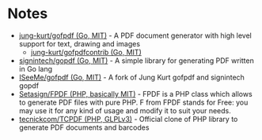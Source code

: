 # Notes

- [jung-kurt/gofpdf (Go, MIT)](https://github.com/jung-kurt/gofpdf) - A PDF document generator with high level support for text, drawing and images
  - [jung-kurt/gofpdfcontrib (Go, MIT)](https://github.com/jung-kurt/gofpdfcontrib )
- [signintech/gopdf (Go, MIT)](https://github.com/signintech/gopdf) - A simple library for generating PDF written in Go lang 
- [ISeeMe/gofpdf (Go, MIT)](https://github.com/ISeeMe/gofpdf) - A fork of Jung Kurt gofpdf and signintech gopdf 
- [Setasign/FPDF (PHP, basically MIT)](https://github.com/Setasign/FPDF) - FPDF is a PHP class which allows to generate PDF files with pure PHP. F from FPDF stands for Free: you may use it for any kind of usage and modify it to suit your needs.
- [tecnickcom/TCPDF (PHP, GLPLv3)](https://github.com/tecnickcom/TCPDF) - Official clone of PHP library to generate PDF documents and barcodes
